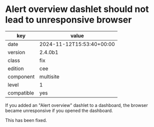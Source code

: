 [//]: # (werk v2)
# Alert overview dashlet should not lead to unresponsive browser

key        | value
---------- | ---
date       | 2024-11-12T15:53:40+00:00
version    | 2.4.0b1
class      | fix
edition    | cee
component  | multisite
level      | 1
compatible | yes

If you added an "Alert overview" dashlet to a dashboard, the browser became
unresponsive if you opened the dashboard.

This has been fixed.
